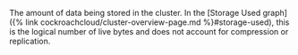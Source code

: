 The amount of data being stored in the cluster. In the [Storage Used graph]({% link cockroachcloud/cluster-overview-page.md %}#storage-used), this is the logical number of live bytes and does not account for compression or replication.